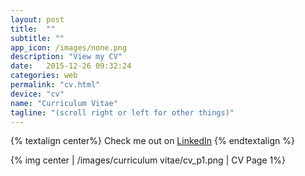 ```yaml
---
layout: post
title:  ""
subtitle: ""
app_icon: /images/none.png
description: "View my CV"
date:   2015-12-26 09:32:24
categories: web
permalink: "cv.html"
device: "cv"
name: "Curriculum Vitae"
tagline: "(scroll right or left for other things)"
---
```


{% textalign center%}
Check me out on <a href="http://linkedin.com/in/taliherzka">LinkedIn</a>
{% endtextalign %}

{% img center | /images/curriculum vitae/cv_p1.png | CV Page 1%}
